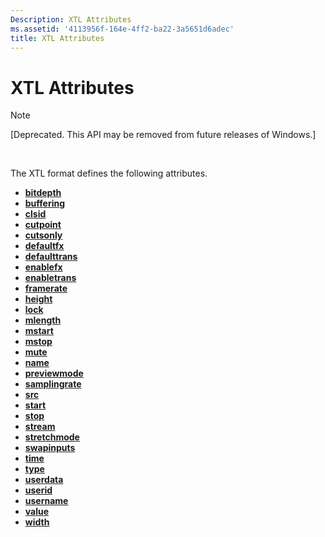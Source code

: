 ```yaml
---
Description: XTL Attributes
ms.assetid: '4113956f-164e-4ff2-ba22-3a5651d6adec'
title: XTL Attributes
---
```


# XTL Attributes

> [!Note]  
> \[Deprecated. This API may be removed from future releases of Windows.\]

 

The XTL format defines the following attributes.

-   [**bitdepth**](bitdepth-attribute.md)
-   [**buffering**](buffering-attribute.md)
-   [**clsid**](clsid-attribute.md)
-   [**cutpoint**](cutpoint-attribute.md)
-   [**cutsonly**](cutsonly-attribute.md)
-   [**defaultfx**](defaultfx-attribute.md)
-   [**defaulttrans**](defaulttrans-attribute.md)
-   [**enablefx**](enablefx-attribute.md)
-   [**enabletrans**](enabletrans-attribute.md)
-   [**framerate**](framerate-attribute.md)
-   [**height**](height-attribute.md)
-   [**lock**](lock-attribute.md)
-   [**mlength**](mlength-attribute.md)
-   [**mstart**](mstart-attribute.md)
-   [**mstop**](mstop-attribute.md)
-   [**mute**](mute-attribute.md)
-   [**name**](name-attribute.md)
-   [**previewmode**](previewmode-attribute.md)
-   [**samplingrate**](samplingrate-attribute.md)
-   [**src**](src-attribute.md)
-   [**start**](start-attribute.md)
-   [**stop**](stop-attribute.md)
-   [**stream**](stream-attribute.md)
-   [**stretchmode**](stretchmode-attribute.md)
-   [**swapinputs**](swapinputs-attribute.md)
-   [**time**](time-attribute.md)
-   [**type**](type-attribute.md)
-   [**userdata**](userdata-attribute.md)
-   [**userid**](userid-attribute.md)
-   [**username**](username-attribute.md)
-   [**value**](value-attribute.md)
-   [**width**](width-attribute.md)

 

 



